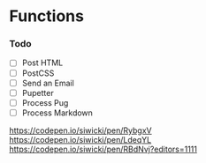 # Functions

### Todo
- [ ] Post HTML
- [ ] PostCSS 
- [ ] Send an Email 
- [ ] Pupetter 
- [ ] Process Pug 
- [ ] Process Markdown

https://codepen.io/siwicki/pen/RybgxV
https://codepen.io/siwicki/pen/LdeqYL
https://codepen.io/siwicki/pen/RBdNvj?editors=1111
 
